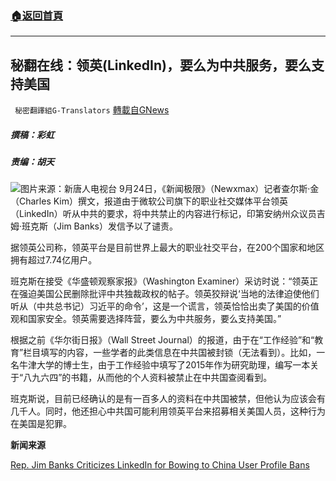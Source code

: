 ###  [:house:返回首頁](https://github.com/ourhimalayas/txt)
---


## 秘翻在线：领英(LinkedIn)，要么为中共服务，要么支持美国
` 秘密翻譯組G-Translators` [轉載自GNews](https://gnews.org/zh-hans/1553916/)

#####  撰稿：彩虹 

##### 责编：胡天
![](https://assets.gnews.org/wp-content/uploads/2021/09/image-356.png)图片来源：新唐人电视台
9月24日，《新闻极限》（Newxmax）记者查尔斯·金（Charles Kim）撰文，报道由于微软公司旗下的职业社交媒体平台领英（LinkedIn）听从中共的要求，将中共禁止的内容进行标记，印第安纳州众议员吉姆·班克斯（Jim Banks）发信予以了谴责。

据领英公司称，领英平台是目前世界上最大的职业社交平台，在200个国家和地区拥有超过7.74亿用户。

班克斯在接受《华盛顿观察家报》（Washington Examiner）采访时说：“领英正在强迫美国公民删除批评中共独裁政权的帖子。领英狡辩说‘当地的法律迫使他们听从（中共总书记）习近平的命令’，这是一个谎言，领英恰恰出卖了美国的价值观和国家安全。领英需要选择阵营，要么为中共服务，要么支持美国。”

根据之前《华尔街日报》（Wall Street Journal）的报道，由于在“工作经验”和“教育”栏目填写的内容，一些学者的此类信息在中共国被封锁（无法看到）。比如，一名牛津大学的博士生，由于工作经验中填写了2015年作为研究助理，编写一本关于“八九六四”的书籍，从而他的个人资料被禁止在中共国查阅看到。

班克斯说，目前已经确认的是有一百多人的资料在中共国被禁，但他认为应该会有几千人。同时，他还担心中共国可能利用领英平台来招募相关美国人员，这种行为在美国是犯罪。

**新闻来源**

[Rep. Jim Banks Criticizes LinkedIn for Bowing to China User Profile Bans](https://www.newsmax.com/politics/china-linkedin-ban-communist/2021/09/24/id/1037871/)
